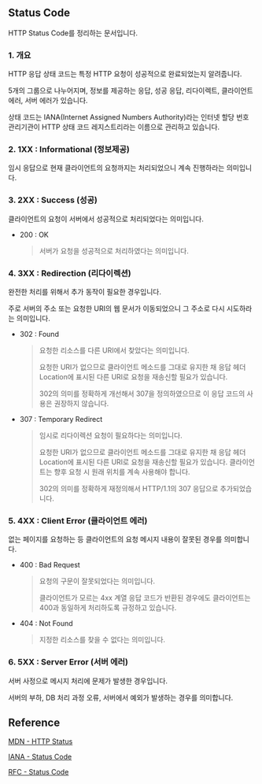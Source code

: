 ## Status Code

HTTP Status Code를 정리하는 문서입니다.

### 1. 개요

HTTP 응답 상태 코드는 특정 HTTP 요청이 성공적으로 완료되었는지 알려줍니다.

5개의 그룹으로 나누어지며, 정보를 제공하는 응답, 성공 응답, 리다이렉트, 클라이언트 에러, 서버 에러가 있습니다.

상태 코드는 IANA(Internet Assigned Numbers Authority)라는 인터넷 할당 번호 관리기관이 HTTP 상태 코드 레지스트리라는 이름으로 관리하고 있습니다.

### 2. 1XX : Informational (정보제공)

임시 응답으로 현재 클라이언트의 요청까지는 처리되었으니 계속 진행하라는 의미입니다.

### 3. 2XX : Success (성공)

클라이언트의 요청이 서버에서 성공적으로 처리되었다는 의미입니다.

- 200 : OK
  > 서버가 요청을 성공적으로 처리하였다는 의미입니다.

### 4. 3XX : Redirection (리다이렉션)

완전한 처리를 위해서 추가 동작이 필요한 경우입니다.

주로 서버의 주소 또는 요청한 URI의 웹 문서가 이동되었으니 그 주소로 다시 시도하라는 의미입니다.

- 302 : Found
  > 요청한 리소스를 다른 URI에서 찾았다는 의미입니다.
  > 
  > 요청한 URI가 없으므로 클라이언트 메소드를 그대로 유지한 채 응답 헤더 Location에 표시된 다른 URI로 요청을 재송신할 필요가 있습니다. 
  > 
  > 302의 의미를 정확하게 개선해서 307을 정의하였으므로 이 응답 코드의 사용은 권장하지 않습니다.

- 307 : Temporary Redirect
  > 임시로 리다이렉션 요청이 필요하다는 의미입니다.
  > 
  > 요청한 URI가 없으므로 클라이언트 메소드를 그대로 유지한 채 응답 헤더 Location에 표시된 다른 URI로 요청을 재송신할 필요가 있습니다.
  > 클라이언트는 향후 요청 시 원래 위치를 계속 사용해야 합니다.
  > 
  > 302의 의미를 정확하게 재정의해서 HTTP/1.1의 307 응답으로 추가되었습니다.

### 5. 4XX : Client Error (클라이언트 에러)

없는 페이지를 요청하는 등 클라이언트의 요청 메시지 내용이 잘못된 경우를 의미합니다.

- 400 : Bad Request
  > 요청의 구문이 잘못되었다는 의미입니다.
  > 
  > 클라이언트가 모르는 4xx 계열 응답 코드가 반환된 경우에도 클라이언트는 400과 동일하게 처리하도록 규정하고 있습니다.

- 404 : Not Found
  > 지정한 리소스를 찾을 수 없다는 의미입니다.

### 6. 5XX : Server Error (서버 에러)

서버 사정으로 메시지 처리에 문제가 발생한 경우입니다.

서버의 부하, DB 처리 과정 오류, 서버에서 예외가 발생하는 경우를 의미합니다.

## Reference

[MDN - HTTP Status](https://developer.mozilla.org/en-US/docs/Web/HTTP/Status)

[IANA - Status Code](https://www.iana.org/assignments/http-status-codes/http-status-codes.xhtml)

[RFC - Status Code](https://datatracker.ietf.org/doc/html/rfc2616#section-10)